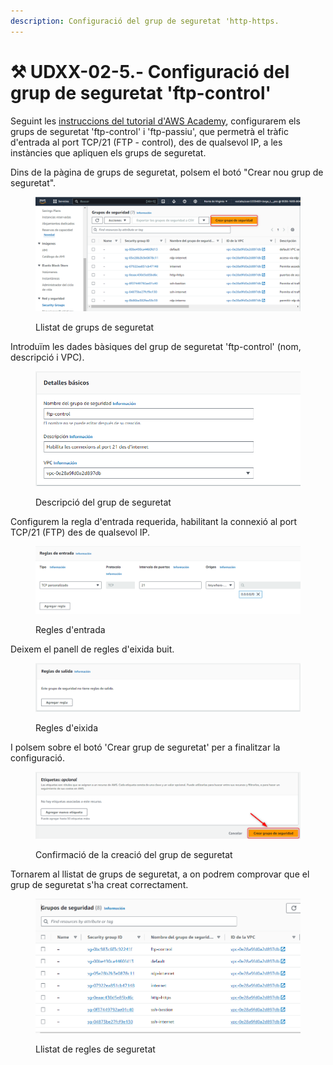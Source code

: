 ```yaml
---
description: Configuració del grup de seguretat 'http-https.
---
```


# ⚒ UDXX-02-5.- Configuració del grup de seguretat 'ftp-control'

Seguint les [instruccions del tutorial d'AWS Academy](./), configurarem els grups de seguretat 'ftp-control' i 'ftp-passiu', que permetrà el tràfic d'entrada al port TCP/21 (FTP - control), des de qualsevol IP, a les instàncies que apliquen els grups de seguretat.&#x20;

Dins de la pàgina de grups de seguretat, polsem el botó "Crear nou grup de seguretat".

<figure><img src="../../.gitbook/assets/image (146).png" alt=""><figcaption><p>Llistat de grups de seguretat</p></figcaption></figure>

Introduïm les dades bàsiques del grup de seguretat 'ftp-control' (nom, descripció i VPC).

<figure><img src="../../.gitbook/assets/image (1).png" alt=""><figcaption><p>Descripció del grup de seguretat</p></figcaption></figure>

Configurem la regla d'entrada requerida, habilitant la connexió al port TCP/21 (FTP) des de qualsevol IP.

<figure><img src="../../.gitbook/assets/image (2).png" alt=""><figcaption><p>Regles d'entrada</p></figcaption></figure>

Deixem el panell de regles d'eixida buit.

<figure><img src="../../.gitbook/assets/image (153).png" alt=""><figcaption><p>Regles d'eixida</p></figcaption></figure>

I polsem sobre el botó 'Crear grup de seguretat' per a finalitzar la configuració.&#x20;

<figure><img src="../../.gitbook/assets/image (150).png" alt=""><figcaption><p>Confirmació de la creació del grup de seguretat</p></figcaption></figure>

Tornarem al llistat de grups de seguretat, a on podrem comprovar que el grup de seguretat s'ha creat correctament.

<figure><img src="../../.gitbook/assets/image (3).png" alt=""><figcaption><p>Llistat de regles de seguretat</p></figcaption></figure>

